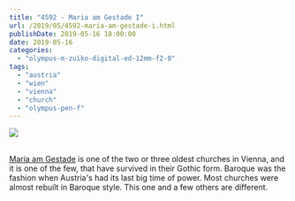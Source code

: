 ```yaml
---
title: "4592 - Maria am Gestade I"
url: /2019/05/4592-maria-am-gestade-i.html
publishDate: 2019-05-16 18:00:00
date: 2019-05-16
categories: 
  - "olympus-m-zuiko-digital-ed-12mm-f2-0"
tags: 
  - "austria"
  - "wien"
  - "vienna"
  - "church"
  - "olympus-pen-f"
---
```

<div class="container">
<div class="center"><a target="_blank" href="https://d25zfm9zpd7gm5.cloudfront.net/1200x1200/2018/20180328_083819_lr.jpg"><img class="webfeedsFeaturedVisual" src="https://d25zfm9zpd7gm5.cloudfront.net/0600x0600/2018/20180328_083819_lr.jpg" /></a></div>
</div>
<br />

[Maria am Gestade](https://en.wikipedia.org/wiki/Maria_am_Gestade)
is one of the two or three oldest churches in Vienna, and it is one
of the few, that have survived in their Gothic form. Baroque was the
fashion when Austria's had its last big time of power. Most churches
were almost rebuilt in Baroque style. This one and a few others are
different.
